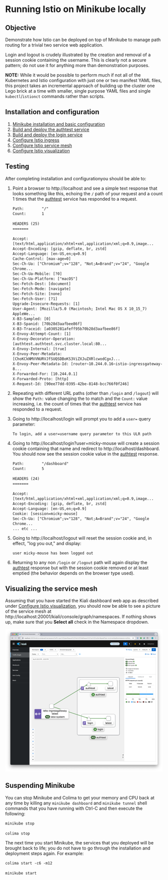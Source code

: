 # Running Istio on Minikube locally

## Objective

Demonstrate how Istio can be deployed on top of Minikube to manage path routing for a trivial two
service web application.

Login and logout is crudely illustrated by the creation and removal of a session cookie containing the username.
This is clearly not a secure pattern; do not use it for anything more than demonstration purposes.

**NOTE:** While it would be possible to perform much if not all of the Kubernetes and Istio configuration with just one
or two manifest YAML files, this project takes an incremental approach of building up the cluster one Lego brick at a 
time with smaller, single purpose YAML files and single `kubectl`/`istionct` commands rather than scripts. 

## Installation and configuration

1. [Minikube installation and basic configuration](Install.md)
2. [Build and deploy the authtest service](svc-authtest)
3. [Build and deploy the login service](svc-login.md)
4. [Configure Istio ingress](istio.md)
5. [Configure Istio service mesh](mesh.md)
6. [Configure Istio visualization](visualize.md)

## Testing

After completing installation and configurationyou should be able to:

1. Point a browser to http://localhost and see a simple text response that looks something like this, echoing the `/`
   path of your request and a count 1 times that the [authtest](../authtest) service has responded to a request.
   ```text
   Path:		"/"
   Count:		1

   HEADERS (25)
   =======

   Accept: [text/html,application/xhtml+xml,application/xml;q=0.9,image...
   Accept-Encoding: [gzip, deflate, br, zstd]
   Accept-Language: [en-US,en;q=0.9]
   Cache-Control: [max-age=0]
   Sec-Ch-Ua: ["Chromium";v="128", "Not;A=Brand";v="24", "Google Chrome...
   Sec-Ch-Ua-Mobile: [?0]
   Sec-Ch-Ua-Platform: ["macOS"]
   Sec-Fetch-Dest: [document]
   Sec-Fetch-Mode: [navigate]
   Sec-Fetch-Site: [none]
   Sec-Fetch-User: [?1]
   Upgrade-Insecure-Requests: [1]
   User-Agent: [Mozilla/5.0 (Macintosh; Intel Mac OS X 10_15_7) AppleWe...
   X-B3-Sampled: [0]
   X-B3-Spanid: [70b28d3aafbee86f]
   X-B3-Traceid: [a0305281afeff95b70b28d3aafbee86f]
   X-Envoy-Attempt-Count: [1]
   X-Envoy-Decorator-Operation: [authtest.authtest.svc.cluster.local:80...
   X-Envoy-Internal: [true]
   X-Envoy-Peer-Metadata: [ChoKCkNMVVNURVJfSUQSDBoKS3ViZXJuZXRlcwodCgxJ...
   X-Envoy-Peer-Metadata-Id: [router~10.244.0.16~istio-ingressgateway-8...
   X-Forwarded-For: [10.244.0.1]
   X-Forwarded-Proto: [http]
   X-Request-Id: [90ee77dd-0395-42be-8148-bcc766f0f246]
   ```
2. Repeating with different URL paths (other than `/login` and `/logout`) will show the `Path:` value changing the
   to match and the `Count:` value increasing, i.e. the count of times that the [authtest](../authtest) service
   has responded to a request.
   
3. Going to http://localhost/login will prompt you to add a `user=` query parameter:
   ```text
   To login, add a user=username query parameter to this ULR path
   ```
   
4. Going to http://localhost/login?user=micky-mouse will create a session cookie containing that name and
   redirect to http://localhost/dashboard. You should now see the session cookie value in the [authtest](../authtest)
   response.
   ```text
   Path:		"/dashboard"
   Count:		5
   
   HEADERS (24)
   =======
   
   Accept: [text/html,application/xhtml+xml,application/xml;q=0.9,image...
   Accept-Encoding: [gzip, deflate, br, zstd]
   Accept-Language: [en-US,en;q=0.9]
   Cookie: [session=micky-mouse]
   Sec-Ch-Ua: ["Chromium";v="128", "Not;A=Brand";v="24", "Google Chrome...
   ... etc ...
   ```
5. Going to http://localhost/logout will reset the session cookie and, in effect, "log you out," and display: 
   ```text
   user micky-mouse has been logged out
   ```
6. Returning to any non `/login` or `/logout` path will again display the [authtest](../authtest)
   response but with the session cookie removed or at least emptied (the behavior depends on the browser type used).

## Visualizing the service mesh

Assuming that you have started the Kiali dashboard web app as described under [Configure Istio visualization](visualize.md),
you should now be able to see a picture of the service mesh at http://localhost:20001/kiali/console/graph/namespaces.
If nothing shows up, make sure that you **Select all** check in the Namespace dropdown.

![Kiali service mesh visualization](kiali.png)

## Suspending Minikube

You can stop Minikube and Colima to get your memory and CPU back at any time by killing any `minikube dashboard` and
`minikube tunnel` shell commands that you have running with Ctrl-C and then execute the following:

```shell
minikube stop

colima stop
```

The next time you start Minikube, the services that you deployed will be brought back to life; you do not
have to go through the installation and deployment steps again. For example:

```shell
colima start -c6 -m12 

minikube start
```
